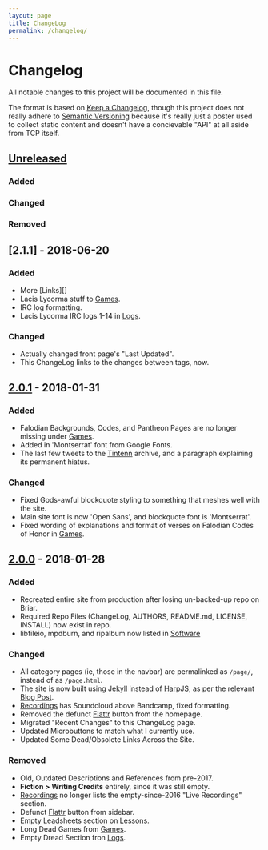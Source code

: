 ```yaml
---
layout: page
title: ChangeLog
permalink: /changelog/
---
```



# Changelog
All notable changes to this project will be documented in this file.

The format is based on [Keep a Changelog][001], though this project
does not really adhere to [Semantic Versioning][002] because it's
really just a poster used to collect static content and doesn't have a
concievable "API" at all aside from TCP itself.


## [Unreleased]

### Added

### Changed

### Removed

## [2.1.1] - 2018-06-20

### Added
- More [Links][]
- Lacis Lycorma stuff to [Games][].
- IRC log formatting.
- Lacis Lycorma IRC logs 1-14 in [Logs][].

### Changed

- Actually changed front page's "Last Updated".
- This ChangeLog links to the changes between tags, now.


## [2.0.1] - 2018-01-31

### Added

- Falodian Backgrounds, Codes, and Pantheon Pages are no longer
  missing under [Games][].
- Added in 'Montserrat' font from Google Fonts.
- The last few tweets to the [Tintenn][] archive, and a paragraph
  explaining its permanent hiatus.

### Changed

- Fixed Gods-awful blockquote styling to something that meshes well
  with the site.
- Main site font is now 'Open Sans', and blockquote font is 'Montserrat'.
- Fixed wording of explanations and format of verses on Falodian Codes
  of Honor in [Games][].

## [2.0.0] - 2018-01-28

### Added

- Recreated entire site from production after losing un-backed-up repo
	on Briar.
- Required Repo Files (ChangeLog, AUTHORS, README.md, LICENSE,
  INSTALL) now exist in repo.
- libfileio, mpdburn, and ripalbum now listed in [Software][]

### Changed

- All category pages (ie, those in the navbar) are permalinked as
  `/page/`, instead of as `/page.html`.
- The site is now built using [Jekyll][003] instead of [HarpJS][004],
  as per the relevant [Blog Post][005].
- [Recordings][] has Soundcloud above Bandcamp, fixed formatting.
- Removed the defunct [Flattr][006] button from the homepage.
- Migrated "Recent Changes" to this ChangeLog page.
- Updated Microbuttons to match what I currently use.
- Updated Some Dead/Obsolete Links Across the Site.

### Removed

- Old, Outdated Descriptions and References from pre-2017.
- **Fiction > Writing Credits** entirely, since it was still empty.
- [Recordings][] no longer lists the empty-since-2016 "Live
  Recordings" section.
- Defunct [Flattr][006] button from sidebar.
- Empty Leadsheets section on [Lessons][].
- Long Dead Games from [Games][].
- Empty Dread Section fron [Logs][].

[Games]: /games/
[Lessons]: /lessons/
[Logs]: /logs/
[Recordings]: /recordings/
[Software]: /software/
[Tintenn]: /tintenn/
[001]: http://keepachangelog.com/en/1.0.0/
[002]: http://semver.org/spec/v2.0.0.html
[003]: https://jekyllrb.com/
[004]: http://harpjs.com/
[005]: http://www.toftandtoddy.com/2018/01/28/grounded-by-rubies/
[006]: https://flattr.com/

[2.0.0]: https://github.com/cdr255/website/compare/783acb61e9afb8acd756f3be3666c1c5ce0099de...v2.0.0
[2.0.1]: https://github.com/cdr255/website/compare/v2.0.0...v2.0.1
[Unreleased]: https://github.com/cdr255/website/compare/v2.0.1...master

<!-- Local Variables: -->
<!-- mode: markdown   -->
<!-- End: -->
